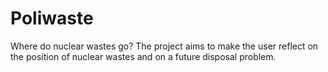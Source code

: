# Poliwaste
Where do nuclear wastes go? The project aims to make the user reflect on the position of nuclear wastes and on a future disposal problem. 
